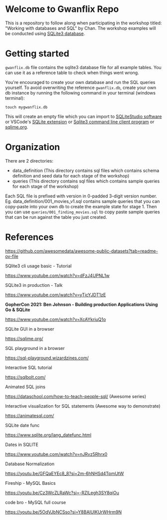 # Welcome to Gwanflix Repo

This is a repository to follow along when participating in the workshop titled: "Working with databases and SQL" by Chan. The workshop examples will be conducted using [SQLite3 database](https://www.sqlite.org/download.html).

# Getting started

`gwanflix.db` file contains the sqlite3 database file for all example tables. You can use it as a reference table to check when things went wrong.

You're encouraged to create your own database and run the SQL queries yourself. To avoid overwriting the reference `gwanflix.db`, create your own db instance by running the following command in your terminal (windows terminal):
```
touch mygwanflix.db
```
This will create an empty file which you can import to [SQLiteStudio software](https://sqlitestudio.pl/) or VSCode's [SQLite extension](https://marketplace.visualstudio.com/items?itemName=alexcvzz.vscode-sqlite) or [Sqlite3 command line client program](https://www.sqlite.org/download.html) or [sqlime.org](https://sqlime.org/).

# Organization

There are 2 directories:
- data_definition (This directory contains sql files which contains schema definition and seed data for each stage of the workshop)
- queries (This directory contains sql files which contains sample queries for each stage of the workshop)

Each SQL file is prefixed with version in 0-padded 3-digit version number. Eg. data_definition/001_movies_v1.sql contains sample queries that you can copy-paste into your own db to create the example state for stage 1. Then you can use `queries/001_finding_movies.sql` to copy paste sample queries that can be run against the table you just created.

# References

https://github.com/awesomedata/awesome-public-datasets?tab=readme-ov-file

SQlite3 cli usage basic - Tutorial

https://www.youtube.com/watch?v=dFzJ4UPNL1w

SQLite3 in production - Talk

https://www.youtube.com/watch?v=yTicYJDT1zE

**GopherCon 2021: Ben Johnson - Building production Applications Using Go & SQLite**

https://www.youtube.com/watch?v=XcAYkriuQ1o

SQLite GUI in a browser

https://sqlime.org/

SQL playground in a browser

https://sql-playground.wizardzines.com/

Interactive SQL tutorial

https://sqlbolt.com/

Animated SQL joins

https://dataschool.com/how-to-teach-people-sql/ (Awesome series)

Interactive visualization for SQL statements (Awesome way to demonstrate)

https://animatesql.com/

SQLite date func

https://www.sqlite.org/lang_datefunc.html

Dates in SQLITE

https://www.youtube.com/watch?v=nJRvz5Rhrx0

Database Normalization

https://youtu.be/GFQaEYEc8_8?si=2m-6hNHSd4TpmUtW

Fireship - MySQL Basics

https://youtu.be/Cz3WcZLRaWc?si=-RZlLegh3SY8qiOu

code bro - MySQL full course

https://youtu.be/5OdVJbNCSso?si=Y8BAlUlKUrWHrm9N
